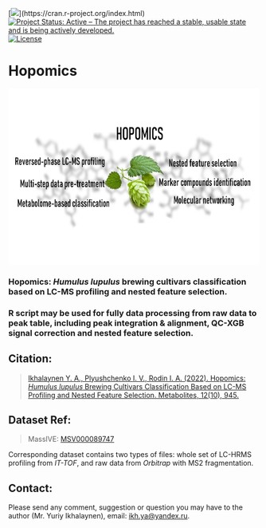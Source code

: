 <!-- badges: starts -->
[![](https://img.shields.io/badge/R-%23276DC3.svg?style=flat-square&logo=r&logoColor=white?)](https://cran.r-project.org/index.html)
[![Project Status: Active – The project has reached a stable, usable state and is being actively developed.](https://www.repostatus.org/badges/latest/active.svg)](https://www.repostatus.org/#active)
[![License](https://img.shields.io/badge/license-GPLv3-2186f8.svg?style=flat-square&maxAge=2678400)](https://choosealicense.com/licenses/gpl-3.0/)
<!-- badges: end -->

# Hopomics
<img src="graphical_abstract.png" align="center" height="354" width="680"/>

### Hopomics: _Humulus lupulus_ brewing cultivars classification based on LC-MS profiling and nested feature selection.

### R script may be used for fully data processing from raw data to peak table, including peak integration & alignment, QC-XGB signal correction and nested feature selection.

## Citation:
> [Ikhalaynen Y. A., Plyushchenko I. V., Rodin I. A. (2022). Hopomics: *Humulus lupulus* Brewing Cultivars Classification Based on LC-MS Profiling and Nested Feature Selection. Metabolites, 12(10), 945.](https://www.mdpi.com/2218-1989/12/10/945)

## Dataset Ref:
> MassIVE: [MSV000089747](https://massive.ucsd.edu/ProteoSAFe/dataset.jsp?accession=MSV000089747)

Corresponding dataset contains two types of files: whole set of LC-HRMS profiling from _IT-TOF_, and raw data from _Orbitrap_ with MS2 fragmentation.

## Contact:
Please send any comment, suggestion or question you may have to the author (Mr. Yuriy Ikhalaynen), email: ikh.ya@yandex.ru.
